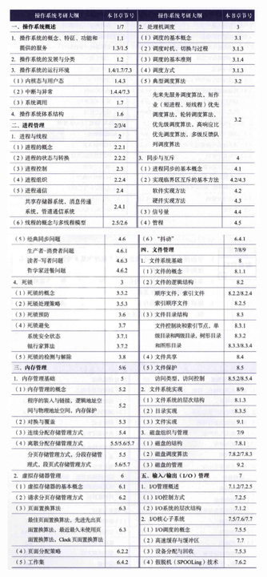 ![图 0](../../images/b32650684b4ff75ce56aebda798e6b76c74020b14660b01ca277412e28d5ee5d.png)  
![图 2](../../images/1bd3644d708aa36e6e08bb1798b24f2f35be72146a090f171aafc4880df71253.png)  

